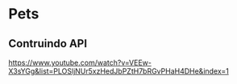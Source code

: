 # Pets

## Contruindo API 
https://www.youtube.com/watch?v=VEEw-X3sYGg&list=PLOSljNUr5xzHedJbPZtH7bRGvPHaH4DHe&index=1
